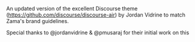 <!-- Describe this theme/component in one or two sentences -->

An updated version of the excellent Discourse theme (https://github.com/discourse/discourse-air) by Jordan Vidrine to match Zama's brand guidelines.

<!-- Thank you -->
Special thanks to @jordanvidrine & @pmusaraj for their initial work on this
